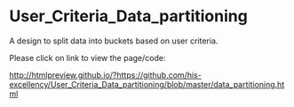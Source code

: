 # User_Criteria_Data_partitioning
A design to split data into buckets based on user criteria.  

Please click on link to view the page/code:

http://htmlpreview.github.io/?https://github.com/his-excellency/User_Criteria_Data_partitioning/blob/master/data_partitioning.html
